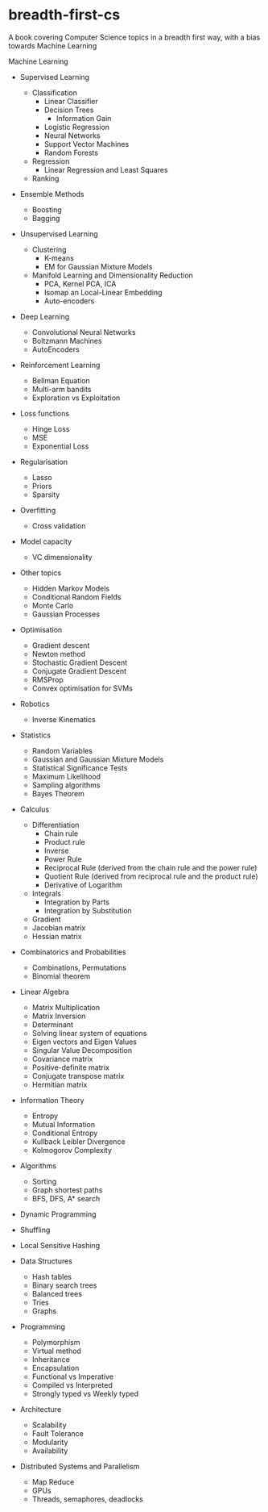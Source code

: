 # breadth-first-cs
A book covering Computer Science topics in a breadth first way, with a bias towards Machine Learning

Machine Learning
- Supervised Learning 
    - Classification
        - Linear Classifier
        - Decision Trees
            - Information Gain
        - Logistic Regression
        - Neural Networks
        - Support Vector Machines
        - Random Forests
    - Regression
        - Linear Regression and Least Squares                
    - Ranking
- Ensemble Methods
    - Boosting
    - Bagging
- Unsupervised Learning
    - Clustering
        - K-means
        - EM for Gaussian Mixture Models
    - Manifold Learning and Dimensionality Reduction
        - PCA, Kernel PCA, ICA
        - Isomap an Local-Linear Embedding
        - Auto-encoders                
- Deep Learning
    - Convolutional Neural Networks
    - Boltzmann Machines
    - AutoEncoders
- Reinforcement Learning
    - Bellman Equation
    - Multi-arm bandits
    - Exploration vs Exploitation
- Loss functions
    - Hinge Loss
    - MSE
    - Exponential Loss
- Regularisation
    - Lasso
    - Priors
    - Sparsity
- Overfitting
    - Cross validation
- Model capacity
    - VC dimensionality 

- Other topics
    - Hidden Markov Models
    - Conditional Random Fields
    - Monte Carlo
    - Gaussian Processes

- Optimisation
    - Gradient descent
    - Newton method
    - Stochastic Gradient Descent
    - Conjugate Gradient Descent
    - RMSProp
    - Convex optimisation for SVMs

- Robotics
    - Inverse Kinematics

- Statistics
    - Random Variables
    - Gaussian and Gaussian Mixture Models
    - Statistical Significance Tests
    - Maximum Likelihood
    - Sampling algorithms
    - Bayes Theorem

- Calculus
    - Differentiation
        - Chain rule 
        - Product rule
        - Inverse
        - Power Rule
        - Reciprocal Rule (derived from the chain rule and the power rule)
        - Quotient Rule (derived from reciprocal rule and the product rule)
        - Derivative of Logarithm
    - Integrals
        - Integration by Parts 
        - Integration by Substitution
    - Gradient
    - Jacobian matrix
    - Hessian matrix

- Combinatorics and Probabilities
    - Combinations, Permutations
    - Binomial theorem

- Linear Algebra
    - Matrix Multiplication
    - Matrix Inversion
    - Determinant
    - Solving linear system of equations
    - Eigen vectors and Eigen Values
    - Singular Value Decomposition
    - Covariance matrix
    - Positive-definite matrix
    - Conjugate transpose matrix
    - Hermitian matrix

- Information Theory
    - Entropy
    - Mutual Information
    - Conditional Entropy
    - Kullback Leibler Divergence
    - Kolmogorov Complexity

- Algorithms
    - Sorting
    - Graph shortest paths
    - BFS, DFS, A* search
- Dynamic Programming
- Shuffling
- Local Sensitive Hashing

- Data Structures
    - Hash tables
    - Binary search trees
    - Balanced trees
    - Tries
    - Graphs

- Programming
    - Polymorphism
    - Virtual method
    - Inheritance
    - Encapsulation
    - Functional vs Imperative
    - Compiled vs Interpreted
    - Strongly typed vs Weekly typed

- Architecture
    - Scalability
    - Fault Tolerance
    - Modularity
    - Availability

- Distributed Systems and Parallelism
    - Map Reduce
    - GPUs
    - Threads, semaphores, deadlocks
